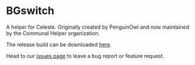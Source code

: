 # BGswitch

A helper for Celeste. Originally created by PenguinOwl and now maintained by the Communal Helper organization. 

The release build can be downloaded [here](https://gamebanana.com/mods/53642).

Head to our [issues page](https://github.com/CommunalHelper/BGswitch/issues) to leave a bug report or feature request.